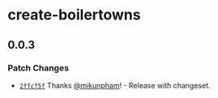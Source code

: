 # create-boilertowns

## 0.0.3

### Patch Changes

- [`2ffcf5f`](https://github.com/boilertowns/create-boilertowns/commit/2ffcf5f44f8bba37d9b01552d070656fc0d20684) Thanks [@mikunpham](https://github.com/mikunpham)! - Release with changeset.
